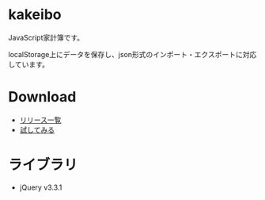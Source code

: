 # kakeibo
JavaScript家計簿です。

localStorage上にデータを保存し、json形式のインポート・エクスポートに対応しています。

# Download
* [リリース一覧](https://github.com/mtsgi/kakeibo/releases)
* [試してみる](https://mtsgi.github.io/kakeibo/)

# ライブラリ
* jQuery v3.3.1
